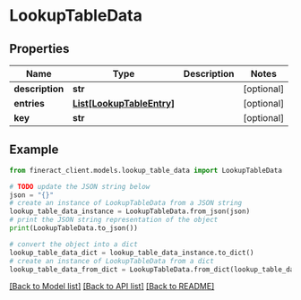 # LookupTableData


## Properties

Name | Type | Description | Notes
------------ | ------------- | ------------- | -------------
**description** | **str** |  | [optional] 
**entries** | [**List[LookupTableEntry]**](LookupTableEntry.md) |  | [optional] 
**key** | **str** |  | [optional] 

## Example

```python
from fineract_client.models.lookup_table_data import LookupTableData

# TODO update the JSON string below
json = "{}"
# create an instance of LookupTableData from a JSON string
lookup_table_data_instance = LookupTableData.from_json(json)
# print the JSON string representation of the object
print(LookupTableData.to_json())

# convert the object into a dict
lookup_table_data_dict = lookup_table_data_instance.to_dict()
# create an instance of LookupTableData from a dict
lookup_table_data_from_dict = LookupTableData.from_dict(lookup_table_data_dict)
```
[[Back to Model list]](../README.md#documentation-for-models) [[Back to API list]](../README.md#documentation-for-api-endpoints) [[Back to README]](../README.md)


